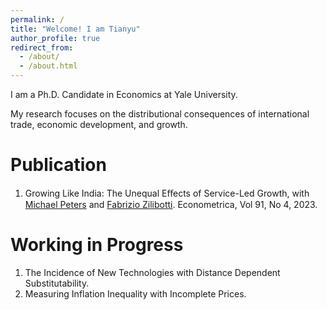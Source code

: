 ```yaml
---
permalink: /
title: "Welcome! I am Tianyu"
author_profile: true
redirect_from: 
  - /about/
  - /about.html
---
```


I am a Ph.D. Candidate in Economics at Yale University.

My research focuses on the distributional consequences of international trade, economic development, and growth.

Publication
======
1. Growing Like India: The Unequal Eﬀects of Service-Led Growth, with [Michael Peters](https://mipeters.weebly.com) and [Fabrizio Zilibotti](https://campuspress.yale.edu/zilibotti/). Econometrica, Vol 91, No 4, 2023.

Working in Progress
======
1. The Incidence of New Technologies with Distance Dependent Substitutability.
2. Measuring Inflation Inequality with Incomplete Prices.
